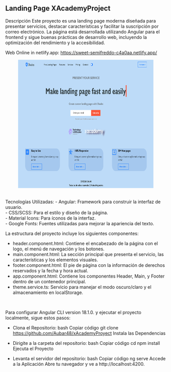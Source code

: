 ## Landing Page XAcademyProject
Descripción
Este proyecto es una landing page moderna diseñada para presentar servicios, destacar características y facilitar la suscripción por correo electrónico. La página está desarrollada utilizando Angular para el frontend y sigue buenas prácticas de desarrollo web, incluyendo la optimización del rendimiento y la accesibilidad.

Web Online in netlify.app: https://sweet-semifreddo-c4a0aa.netlify.app/
<figure><img src="./public/landing_page.png" alt="logo" style="height: 400px;"></figure>

<br>
Tecnologías Utilizadas:
- Angular: Framework para construir la interfaz de usuario.<br>
- CSS/SCSS: Para el estilo y diseño de la página.<br>
- Material Icons: Para íconos de la interfaz.<br>
- Google Fonts: Fuentes utilizadas para mejorar la apariencia del texto.<br>

La estructura del proyecto incluye los siguientes componentes:<br>
- header.component.html: Contiene el encabezado de la página con el logo, el menú de navegación y los botones.<br>
- main.component.html: La sección principal que presenta el servicio, las características y los elementos visuales.<br>
- footer.component.html: El pie de página con la información de derechos reservados y la fecha y hora actual.<br>
- app.component.html: Contiene los componentes Header, Main, y Footer dentro de un contenedor principal.<br>
- theme.service.ts: Servicio para manejar el modo oscuro/claro y el almacenamiento en localStorage.
<br>

Para configurar Angular CLI version 18.1.0. y ejecutar el proyecto localmente, sigue estos pasos:<br>

- Clona el Repositorio:
bash
Copiar código
git clone <https://github.com/Aubar48/xAcademyProyect>
Instala las Dependencias<br>

- Dirigite a la carpeta del repositorio:
bash
Copiar código
cd <xAcademyProyect>
npm install
Ejecuta el Proyecto<br>

- Levanta el servidor del repositorio:
bash
Copiar código
ng serve
Accede a la Aplicación Abre tu navegador y ve a http://localhost:4200.<br>
